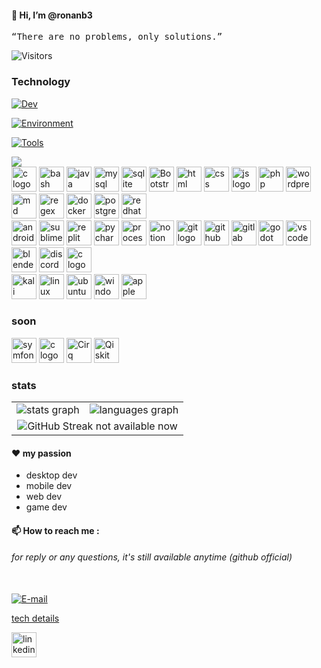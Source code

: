<!--
**ronanb3/ronanb3** is a ✨ _special_ ✨ repository because its `README.md` (this file) appears on your GitHub profile.

Here are some ideas to get you started:

- 🔭 I’m currently working on ...
- 🌱 I’m currently learning ...
- 👯 I’m looking to collaborate on ...
- 🤔 I’m looking for help with ...
- 💬 Ask me about ...
- 📫 How to reach me: ...
- 😄 Pronouns: ...
- ⚡ Fun fact: ...
-->

#### 👋 Hi, I’m @ronanb3
<pre>
“There are no problems, only solutions.” 
</pre>


![Visitors](https://api.visitorbadge.io/api/visitors?path=ronanb3&countColor=%232ccce4)
  
### Technology
[![Dev](https://skillicons.dev/icons?i=ansible,atom,bash,bootstrap,c,cpp,CSS,flask,gtk,html,java,js,jenkins,jquery,nodejs,perl,php,terraform)](https://skillicons.dev)

[![Environment](https://skillicons.dev/icons?i=aws,azure,gcp,debian,docker,git,github,gitlab,grafana,ai,kubernetes,linux,MongoDB,MySQL,nginx,npm,openshift,PostgreSQL,redhat,ubuntu,unity,windows)](https://skillicons.dev)

[![Tools](https://skillicons.dev/icons?i=blender,discord,emacs,gmail,instagram,latex,less,LinkedIn,md,neovim,ps,postman,stackoverflow,twitter,vim,vscode,wordpress)](https://skillicons.dev)



<img src="https://img.shields.io/badge/Kaggle-20BEFF?style=for-the-badge&logo=Kaggle&logoColor=white"/>
<div align="left"> 
  <!-- languages & others -->
  <img src="https://skillicons.dev/icons?i=c" height="40" alt="c logo" title="c" />
  <img src="https://skillicons.dev/icons?i=bash" height="40" alt="bash logo" title="bash" />
  <img src="https://skillicons.dev/icons?i=java" height="40" alt="java logo" title="java" />
  <img src="https://skillicons.dev/icons?i=mysql" height="40" alt="mysql logo" title="mysql db" />
  <img src="https://skillicons.dev/icons?i=sqlite" height="40" alt="sqlite" title="sqlite db" />
  <img src="https://skillicons.dev/icons?i=bootstrap" height="40" alt="Bootstrap logo" title="bootstrap" />
  <img src="https://skillicons.dev/icons?i=html" height="40" alt="html logo" title="html" />
  <img src="https://skillicons.dev/icons?i=css" height="40" alt="css logo" title="css" />
  <img src="https://skillicons.dev/icons?i=js" height="40" alt="js logo" title="js" />
  <img src="https://skillicons.dev/icons?i=php" height="40" alt="php logo" title="php" />
  <img src="https://skillicons.dev/icons?i=wordpress" height="40" alt="wordpress logo" title="wordpress" />
  <img src="https://skillicons.dev/icons?i=md" height="40" alt="md logo" title="markDown" />
  <img src="https://skillicons.dev/icons?i=regex" height="40" alt="regex logo" title="regex" />
  <img src="https://skillicons.dev/icons?i=docker" height="40" alt="docker logo" title="docker" />
  <img src="https://skillicons.dev/icons?i=postgres" height="40" alt="postgres logo" title="postgres" />
  <img src="https://skillicons.dev/icons?i=redhat" height="40" alt="redhat logo" title="redhat" />

</div>
<!-- apps & editors -->
<div align="left"> 
  <img src="https://skillicons.dev/icons?i=androidstudio" height="40" alt="androidstudio logo" title="androidStudio" />
  <img src="https://skillicons.dev/icons?i=sublime" height="40" alt="sublime logo" title="sublime editor" />
  <img src="https://skillicons.dev/icons?i=replit" height="40" alt="replit logo" title="replit user (outdated)" />
  <img src="https://skillicons.dev/icons?i=pycharm" height="40" alt="pycharm logo" title="pycharm" />
  <img src="https://skillicons.dev/icons?i=processing" height="40" alt="processing logo" title="processing" />
  <img src="https://skillicons.dev/icons?i=notion" height="40" alt="notion logo" title="notion (for agile)" />
  <img src="https://skillicons.dev/icons?i=git" height="40" alt="git logo" title="git" />
  <img src="https://skillicons.dev/icons?i=github" height="40" alt="github logo" title="github" />
  <img src="https://skillicons.dev/icons?i=gitlab" height="40" alt="gitlab logo" title="gitlab" />
  <img src="https://skillicons.dev/icons?i=godot" height="40" alt="godot logo" title="godot" />
  <img src="https://skillicons.dev/icons?i=vscode" height="40" alt="vscode logo" title="vscode" />
  <img src="https://skillicons.dev/icons?i=blender" height="40" alt="blender logo" title="blender (basics)" />
  <img src="https://skillicons.dev/icons?i=discord" height="40" alt="discord logo" title="discord" />
  <img src="https://skillicons.dev/icons?i=obsidian" height="40" alt="c logo" title="obsidian" />
</div>
<!-- OS -->
<div align="left">
  <img src="https://skillicons.dev/icons?i=kali" height="40" alt="kali logo" title="kali Linux OS (apt)" />
  <img src="https://skillicons.dev/icons?i=linux" height="40" alt="linux logo" title="linux OS" />
  <img src="https://skillicons.dev/icons?i=ubuntu" height="40" alt="ubuntu logo" title="ubuntu OS (apt)" />
  <img src="https://skillicons.dev/icons?i=windows" height="40" alt="windows logo" title="windows OS used 7 years(before my 21)" />
  <img src="https://skillicons.dev/icons?i=apple" height="40" alt="apple logo" title="apple macos (gem) (current)" />
</div>

### soon 

<div align="left">
  <img src="https://skillicons.dev/icons?i=symfony" height="40" alt="symfony logo" title="symfony" />
  <img src="https://skillicons.dev/icons?i=svelte" height="40" alt="c logo" title="svelte for the web" />
  <img src="https://quantumai.google/static/site-assets/images/marketing/icons/shared-ic-cirq.png" height="40" alt="Cirq logo" title="Cirq library" />
  <img src="./qiskit.svg" height="40" alt="Qiskit logo" title="Qiskit Framework" />
  
</div>


### stats
<table>
<tr>
  <td valign="top" width="auto">
    <div align="center">  
     <img src="https://github-readme-stats.vercel.app/api?username=felttl&hide_title=false&hide_rank=false&show_icons=true&include_all_commits=true&count_private=true&disable_animations=false&theme=dark&locale=en&hide_border=false&order=1" alt="stats graph"  />
    </div>
  </td>
  <td valign="top" width="auto">
    <div align="center">  
    <img src="https://github-readme-stats.vercel.app/api/top-langs?username=felttl&locale=en&hide_title=false&layout=compact&langs_count=10&theme=dark&hide_border=false&order=2" alt="languages graph"  />
    </div>
  </td>
</tr>
<tr>
  <td valign="top" width="auto" colspan="2">
    <div align="center">  
    <img src="https://github-readme-streak-stats.herokuapp.com?user=felttl&mode=weekly"" alt="GitHub Streak not available now" />
    </div>
  </td>
</tr>
</table>



#### ❤️ my passion

- desktop dev
- mobile dev
- web dev
- game dev

#### 📫 How to reach me :
######  for reply or any questions, it's still available anytime (github official)<br>
&nbsp;     
<a target="_blank" href="mailto:must0second0unnamed64@gmail.com">
  <img alt="E-mail" src="https://img.shields.io/badge/Gmail-D14836?style=flat-square&logo=gmail&logoColor=white"/>
</a>

[tech details](https://github.com/felttl/root/blob/main/README.md)

<div align="left">
  <a href="https://www.linkedin.com/in/félix-tôn-thât-lavarini-63ab6033b" title="only professional !" target="_blank">
    <img src="https://skillicons.dev/icons?i=linkedin" height="40" alt="linkedin logo" title="linkedin" />
  </a>
</div>
